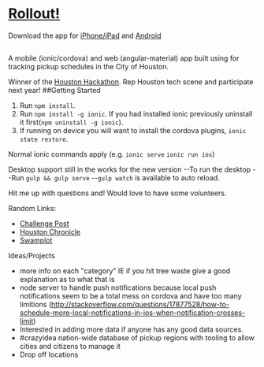 # [Rollout!](www.rollouthouston.com)


Download the app for [iPhone/iPad](https://itunes.apple.com/us/app/rollout!-houston/id1011036124?mt=8) and [Android](https://play.google.com/store/apps/details?id=com.kentonue.rollout)
##
A mobile (ionic/cordova) and web (angular-material) app built using for tracking pickup schedules in the City of Houston.

Winner of the [Houston Hackathon](http://houstonhackathon.com). Rep Houston tech scene and participate next year!
##Getting Started
1. Run `npm install`.
2. Run `npm install -g ionic`. If you had installed ionic previously uninstall it first(`npm uninstall -g ionic`).
3. If running on device you will want to install the cordova plugins, `ionic state restore`.

Normal ionic commands apply (e.g. `ionic serve` `ionic run ios`)

Desktop support still in the works for the new version
--To run the desktop
--Run `gulp && gulp serve`
--`gulp watch` is available to auto reload.

Hit me up with questions and! Would love to have some volunteers.

Random Links: 
* [Challenge Post](http://challengepost.com/software/rollout-instant-trash-pickup-schedule-recycling-app)
* [Houston Chronicle](http://www.houstonchronicle.com/news/houston-texas/article/City-hackathon-yields-app-for-trash-recycling-6360757.php?t=4e8c4c11c5c0059fa0&cmpid=twitter-premium#photo-4655597)
* [Swamplot](http://swamplot.com/new-iphone-app-bugs-you-when-its-time-to-take-out-the-trash-but-refuses-to-do-it-for-you/2015-07-06/)

Ideas/Projects
* more info on each "category" IE if you hit tree waste give a good explanation as to what that is
* node server to handle push notifications because local push notifications seem to be a total mess on cordova and have too many limitions (http://stackoverflow.com/questions/17877528/how-to-schedule-more-local-notifications-in-ios-when-notification-crosses-limit)
* Interested in adding more data if anyone has any good data sources.
* #crazyidea nation-wide database of pickup regions with tooling to allow cities and citizens to manage it
* Drop off locations
